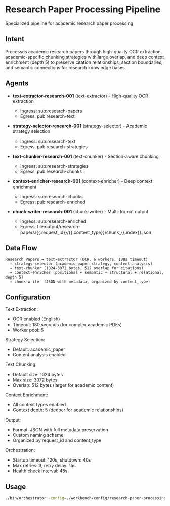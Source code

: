 # Research Paper Processing Pipeline

Specialized pipeline for academic research paper processing

## Intent

Processes academic research papers through high-quality OCR extraction, academic-specific chunking strategies with large overlap, and deep context enrichment (depth 5) to preserve citation relationships, section boundaries, and semantic connections for research knowledge bases.

## Agents

- **text-extractor-research-001** (text-extractor) - High-quality OCR extraction
  - Ingress: sub:research-papers
  - Egress: pub:research-text

- **strategy-selector-research-001** (strategy-selector) - Academic strategy selection
  - Ingress: sub:research-text
  - Egress: pub:research-strategies

- **text-chunker-research-001** (text-chunker) - Section-aware chunking
  - Ingress: sub:research-strategies
  - Egress: pub:research-chunks

- **context-enricher-research-001** (context-enricher) - Deep context enrichment
  - Ingress: sub:research-chunks
  - Egress: pub:research-enriched

- **chunk-writer-research-001** (chunk-writer) - Multi-format output
  - Ingress: sub:research-enriched
  - Egress: file:output/research-papers/{{.request_id}}/{{.content_type}}/chunk_{{.index}}.json

## Data Flow

```
Research Papers → text-extractor (OCR, 6 workers, 180s timeout)
  → strategy-selector (academic_paper strategy, content analysis)
  → text-chunker (1024-3072 bytes, 512 overlap for citations)
  → context-enricher (positional + semantic + structural + relational, depth 5)
  → chunk-writer (JSON with metadata, organized by content_type)
```

## Configuration

Text Extraction:
- OCR enabled (English)
- Timeout: 180 seconds (for complex academic PDFs)
- Worker pool: 6

Strategy Selection:
- Default: academic_paper
- Content analysis enabled

Text Chunking:
- Default size: 1024 bytes
- Max size: 3072 bytes
- Overlap: 512 bytes (larger for academic content)

Context Enrichment:
- All context types enabled
- Context depth: 5 (deeper for academic relationships)

Output:
- Format: JSON with full metadata preservation
- Custom naming scheme
- Organized by request_id and content_type

Orchestration:
- Startup timeout: 120s, shutdown: 40s
- Max retries: 3, retry delay: 15s
- Health check interval: 45s

## Usage

```bash
./bin/orchestrator -config=./workbench/config/research-paper-processing-pipeline.yaml
```
